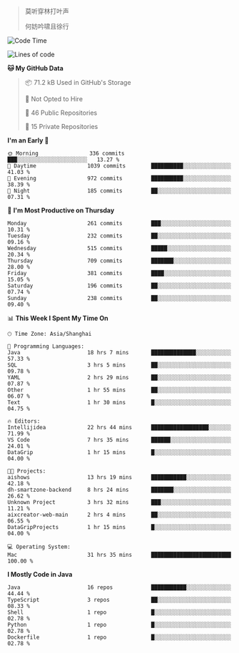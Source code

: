 > 莫听穿林打叶声
> 
> 何妨吟啸且徐行

<!-- ![Github Stats](https://github-readme-stats.vercel.app/api?username=catch6&count_private=true&show_icons=true&theme=gruvbox) -->

<!-- ![Top Langs](https://github-readme-stats.vercel.app/api/top-langs/?username=catch6&layout=compact) -->

<!--START_SECTION:waka-->
![Code Time](http://img.shields.io/badge/Code%20Time-1%2C007%20hrs%2021%20mins-blue)

![Lines of code](https://img.shields.io/badge/From%20Hello%20World%20I%27ve%20Written-9.3%20million%20lines%20of%20code-blue)

**🐱 My GitHub Data** 

> 📦 71.2 kB Used in GitHub's Storage 
 > 
> 🚫 Not Opted to Hire
 > 
> 📜 46 Public Repositories 
 > 
> 🔑 15 Private Repositories 
 > 
**I'm an Early 🐤** 

```text
🌞 Morning                336 commits         ███░░░░░░░░░░░░░░░░░░░░░░   13.27 % 
🌆 Daytime                1039 commits        ██████████░░░░░░░░░░░░░░░   41.03 % 
🌃 Evening                972 commits         ██████████░░░░░░░░░░░░░░░   38.39 % 
🌙 Night                  185 commits         ██░░░░░░░░░░░░░░░░░░░░░░░   07.31 % 
```
📅 **I'm Most Productive on Thursday** 

```text
Monday                   261 commits         ███░░░░░░░░░░░░░░░░░░░░░░   10.31 % 
Tuesday                  232 commits         ██░░░░░░░░░░░░░░░░░░░░░░░   09.16 % 
Wednesday                515 commits         █████░░░░░░░░░░░░░░░░░░░░   20.34 % 
Thursday                 709 commits         ███████░░░░░░░░░░░░░░░░░░   28.00 % 
Friday                   381 commits         ████░░░░░░░░░░░░░░░░░░░░░   15.05 % 
Saturday                 196 commits         ██░░░░░░░░░░░░░░░░░░░░░░░   07.74 % 
Sunday                   238 commits         ██░░░░░░░░░░░░░░░░░░░░░░░   09.40 % 
```


📊 **This Week I Spent My Time On** 

```text
🕑︎ Time Zone: Asia/Shanghai

💬 Programming Languages: 
Java                     18 hrs 7 mins       ██████████████░░░░░░░░░░░   57.33 % 
SQL                      3 hrs 5 mins        ██░░░░░░░░░░░░░░░░░░░░░░░   09.78 % 
YAML                     2 hrs 29 mins       ██░░░░░░░░░░░░░░░░░░░░░░░   07.87 % 
Other                    1 hr 55 mins        ██░░░░░░░░░░░░░░░░░░░░░░░   06.07 % 
Text                     1 hr 30 mins        █░░░░░░░░░░░░░░░░░░░░░░░░   04.75 % 

🔥 Editors: 
Intellijidea             22 hrs 44 mins      ██████████████████░░░░░░░   71.99 % 
VS Code                  7 hrs 35 mins       ██████░░░░░░░░░░░░░░░░░░░   24.01 % 
DataGrip                 1 hr 15 mins        █░░░░░░░░░░░░░░░░░░░░░░░░   04.00 % 

🐱‍💻 Projects: 
aishows                  13 hrs 19 mins      ███████████░░░░░░░░░░░░░░   42.18 % 
dh-smartzone-backend     8 hrs 24 mins       ███████░░░░░░░░░░░░░░░░░░   26.62 % 
Unknown Project          3 hrs 32 mins       ███░░░░░░░░░░░░░░░░░░░░░░   11.21 % 
aixcreator-web-main      2 hrs 4 mins        ██░░░░░░░░░░░░░░░░░░░░░░░   06.55 % 
DataGripProjects         1 hr 15 mins        █░░░░░░░░░░░░░░░░░░░░░░░░   04.00 % 

💻 Operating System: 
Mac                      31 hrs 35 mins      █████████████████████████   100.00 % 
```

**I Mostly Code in Java** 

```text
Java                     16 repos            ███████████░░░░░░░░░░░░░░   44.44 % 
TypeScript               3 repos             ██░░░░░░░░░░░░░░░░░░░░░░░   08.33 % 
Shell                    1 repo              █░░░░░░░░░░░░░░░░░░░░░░░░   02.78 % 
Python                   1 repo              █░░░░░░░░░░░░░░░░░░░░░░░░   02.78 % 
Dockerfile               1 repo              █░░░░░░░░░░░░░░░░░░░░░░░░   02.78 % 
```




<!--END_SECTION:waka-->

